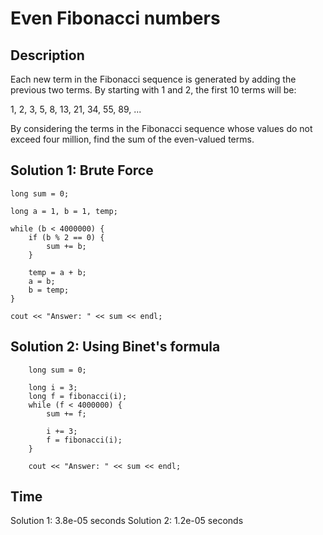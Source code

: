 # Even Fibonacci numbers

## Description

Each new term in the Fibonacci sequence is generated by adding the previous two terms. By starting with 1 and 2, the first 10 terms will be:

1, 2, 3, 5, 8, 13, 21, 34, 55, 89, ...

By considering the terms in the Fibonacci sequence whose values do not exceed four million, find the sum of the even-valued terms.

## Solution 1: Brute Force

    long sum = 0;

    long a = 1, b = 1, temp;

    while (b < 4000000) {
        if (b % 2 == 0) {
            sum += b;
        }

        temp = a + b;
        a = b;
        b = temp;
    }

    cout << "Answer: " << sum << endl;
    
## Solution 2: Using Binet's formula
    
        long sum = 0;
    
        long i = 3;
        long f = fibonacci(i);
        while (f < 4000000) {
            sum += f;
    
            i += 3;
            f = fibonacci(i);
        }
    
        cout << "Answer: " << sum << endl;
        
## Time

Solution 1: 3.8e-05 seconds
Solution 2: 1.2e-05 seconds

